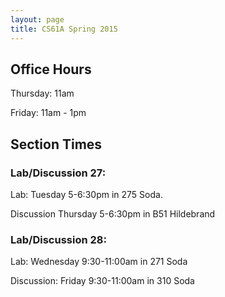 ```yaml
---
layout: page
title: CS61A Spring 2015
---
```


## Office Hours

Thursday: 11am

Friday: 11am - 1pm 

## Section Times

### Lab/Discussion 27:

Lab: Tuesday 5-6:30pm in 275 Soda. 

Discussion Thursday 5-6:30pm in B51 Hildebrand 

### Lab/Discussion 28:

Lab: Wednesday 9:30-11:00am in 271 Soda

Discussion: Friday 9:30-11:00am in 310 Soda
